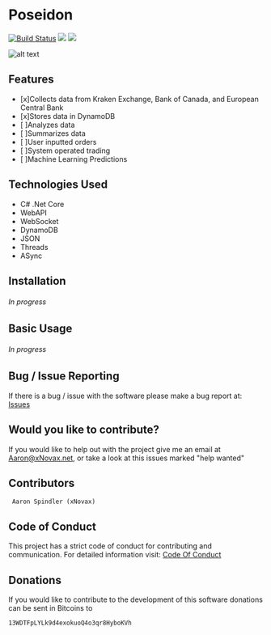 # Poseidon
[![Build Status](https://travis-ci.com/xNovax/Poseidon.svg?branch=master)](https://travis-ci.com/xNovax/Poseidon)
![](https://codebuild.us-west-2.amazonaws.com/badges?uuid=eyJlbmNyeXB0ZWREYXRhIjoiVUgvRHZnUVEyMXBMbWdGaU9WWGRZTHBOQ3hXRGFkTFcwdXVpbXVwWkgxUEhpd2JBMmhzOXY1aVV0YkVKYWZPREpjbUZMSlpuNmZGcW5JTGN1ZmJKdjdvPSIsIml2UGFyYW1ldGVyU3BlYyI6IkFJWUZ4MUtHL2NSV29IVmkiLCJtYXRlcmlhbFNldFNlcmlhbCI6MX0%3D&branch=master)
![](https://img.shields.io/github/license/xNovax/poseidon.svg?colorB=black&logoColor=black)

![alt text](http://spindlers.ca/wp-content/uploads/sites/10/2019/02/poseidon-100574977-primary.idge_.jpg)

## Features
- [x]Collects data from Kraken Exchange, Bank of Canada, and European Central Bank
- [x]Stores data in DynamoDB
- [ ]Analyzes data
- [ ]Summarizes data
- [ ]User inputted orders
- [ ]System operated trading
- [ ]Machine Learning Predictions

## Technologies Used
- C# .Net Core
- WebAPI
- WebSocket
- DynamoDB
- JSON
- Threads
- ASync

## Installation
###### In progress

## Basic Usage
###### In progress


## Bug / Issue Reporting

If there is a bug / issue with the software please make a bug report at: [Issues](https://github.com/xNovax/Poseidon/issues)


## Would you like to contribute?

If you would like to help out with the project give me an email at Aaron@xNovax.net, or take a look at this issues marked "help wanted"

## Contributors

```
 Aaron Spindler (xNovax)
```

## Code of Conduct

This project has a strict code of conduct for contributing and communication. For detailed information visit: [Code Of Conduct](https://github.com/xNovax/Poseidon/blob/master/CODE_OF_CONDUCT.md)


## Donations

If you would like to contribute to the development of this software donations can be sent in Bitcoins to
```
13WDTFpLYLk9d4exokuoQ4o3qr8HyboKVh
```
